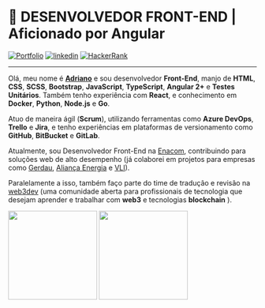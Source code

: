 # 🚀 DESENVOLVEDOR FRONT-END | Aficionado por Angular

[![Portfolio](https://img.shields.io/badge/Portfolio-%23000000.svg?style=for-the-badge&logo=firefox&logoColor=#FF7139)](https://dev-araujo.com.br/)
[![linkedin](https://img.shields.io/badge/LinkedIn-0077B5?style=for-the-badge&logo=linkedin&logoColor=white)](https://www.linkedin.com/in/araujocode/)
[![HackerRank](https://img.shields.io/badge/-Hackerrank⭐⭐⭐⭐-2EC866?style=for-the-badge&logo=HackerRank&logoColor=white)](https://www.hackerrank.com/araujo6_6)


---


Olá, meu nome é [**Adriano**](https://dev-araujo.com.br/) e sou desenvolvedor **Front-End**, manjo de **HTML**, **CSS**, **SCSS**, **Bootstrap**, **JavaScript**, **TypeScript**, **Angular 2+** e **Testes Unitários**. Também tenho experiência  com **React**, e conhecimento em **Docker**, **Python**, **Node.js** e **Go**.

Atuo de maneira ágil (**Scrum**), utilizando ferramentas como **Azure DevOps**, **Trello** e **Jira**, e tenho experiências em plataformas de versionamento como **GitHub**, **BitBucket** e **GitLab**.

Atualmente, sou Desenvolvedor Front-End na [Enacom](https://www.enacom.com.br/), contribuindo para soluções web de alto desempenho (já colaborei em projetos para empresas como [Gerdau](https://www2.gerdau.com.br/), [Aliança Energia](https://aliancaenergia.com.br/) e [VLI](https://www.vli-logistica.com.br/)).

Paralelamente a isso, também faço parte do time de tradução e revisão na [web3dev](https://www.web3dev.media/) (uma comunidade aberta para profissionais de tecnologia que desejam aprender e trabalhar com **web3** e tecnologias **blockchain** ).

<img height="180em"  src="https://github-readme-stats.vercel.app/api/top-langs/?username=dev-araujo&layout=compact&langs_count=7&theme=transparent"/> <img height="180em"  src="https://github-readme-stats.vercel.app/api?username=dev-araujo&show_icons=true&bg_color=00000000&rank_icon=github&include_all_commits=true&count_private=true"/>
